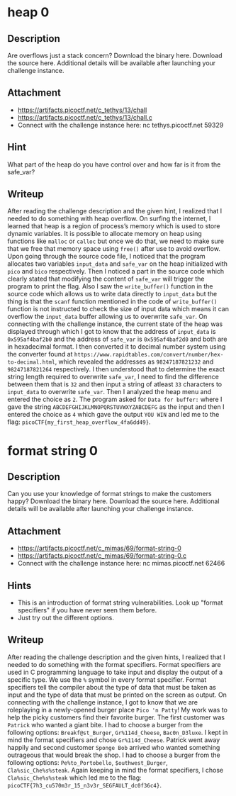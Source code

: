 # heap 0

## Description
Are overflows just a stack concern?
Download the binary here.
Download the source here.
Additional details will be available after launching your challenge instance.

## Attachment
- https://artifacts.picoctf.net/c_tethys/13/chall
- https://artifacts.picoctf.net/c_tethys/13/chall.c
- Connect with the challenge instance here: nc tethys.picoctf.net 59329

## Hint
What part of the heap do you have control over and how far is it from the safe_var?

## Writeup
After reading the challenge description and the given hint, I realized that I needed to do something with heap overflow.
On surfing the internet, I learned that heap is a region of process’s memory which is used to store dynamic variables. 
It is possible to allocate memory on heap using functions like `malloc` or `calloc` but once we do that, we need to make sure that we free that memory space using `free()` after use to avoid overflow.
Upon going through the source code file, I noticed that the program allocates two variables `input_data` and `safe_var` on the heap initialized with `pico` and `bico` respectively.
Then I noticed a part in the source code which clearly stated that modifying the content of `safe_var` will trigger the program to print the flag.
Also I saw the `write_buffer()` function in the source code which allows us to write data directly to `input_data` but the thing is that the `scanf` function mentioned in the code of `write_buffer()` function is not instructed to check the size of input data which means it can overflow the `input_data` buffer allowing us to overwrite `safe_var`.
On connecting with the challenge instance, the current state of the heap was displayed through which I got to know that the address of `input_data` is `0x595af4baf2b0` and the address of `safe_var` is `0x595af4baf2d0` and both are in hexadecimal format.
I then converted it to decimal number system using the converter found at `https://www.rapidtables.com/convert/number/hex-to-decimal.html`, which revealed the addresses as `98247187821232` and `98247187821264` respectively.
I then understood that to determine the exact string length required to overwrite `safe_var`, I need to find the difference between them that is `32` and then input a string of atleast `33` characters to `input_data` to overwrite `safe_var`.
Then I analyzed the heap menu and entered the choice as `2`.
The program asked for `Data for buffer:` where I gave the string `ABCDEFGHIJKLMNOPQRSTUVWXYZABCDEFG` as the input and then I entered the choice as `4` which gave the output `YOU WIN` and led me to the flag: `picoCTF{my_first_heap_overflow_4fa6dd49}`.

# format string 0

## Description
Can you use your knowledge of format strings to make the customers happy?
Download the binary here.
Download the source here.
Additional details will be available after launching your challenge instance.

## Attachment
- https://artifacts.picoctf.net/c_mimas/69/format-string-0
- https://artifacts.picoctf.net/c_mimas/69/format-string-0.c
- Connect with the challenge instance here: nc mimas.picoctf.net 62466

## Hints
- This is an introduction of format string vulnerabilities. Look up "format specifiers" if you have never seen them before.
- Just try out the different options.

## Writeup
After reading the challenge description and the given hints, I realized that I needed to do something with the format specifiers.
Format specifiers are used in C programming language to take input and display the output of a specific type. 
We use the `%` symbol in every format specifier. 
Format specifiers tell the compiler about the type of data that must be taken as input and the type of data that must be printed on the screen as output. 
On connecting with the challenge instance, I got to know that we are roleplaying in a newly-opened burger place `Pico 'n Patty`! 
My work was to help the picky customers find their favorite burger. 
The first customer was `Patrick` who wanted a giant bite. 
I had to choose a burger from the following options: `Breakf@st_Burger`, `Gr%114d_Cheese`, `Bac0n_D3luxe`. 
I kept in mind the format specifiers and chose `Gr%114d_Cheese`. 
Patrick went away happily and second customer `Sponge Bob` arrived who wanted something outrageous that would break the shop. 
I had to choose a burger from the following options: `Pe%to_Portobello`, `$outhwest_Burger`, `Cla%sic_Che%s%steak`. 
Again keeping in mind the format specifiers, I chose `Cla%sic_Che%s%steak` which led me to the flag: `picoCTF{7h3_cu570m3r_15_n3v3r_SEGFAULT_dc0f36c4}`.
